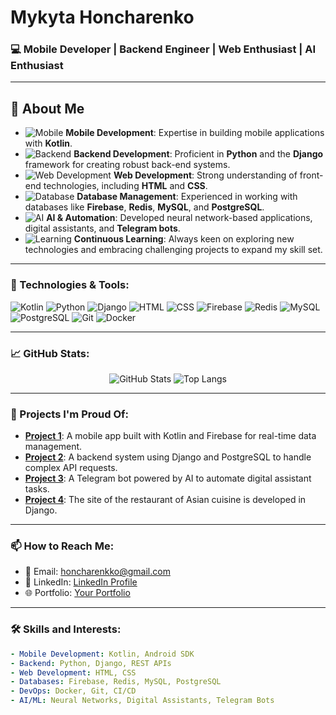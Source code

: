 # Mykyta Honcharenko

### 💻 Mobile Developer | Backend Engineer | Web Enthusiast | AI Enthusiast

---

## 📌 About Me

- ![Mobile](https://media.giphy.com/media/iFmw13LV1hHhViPPWz/giphy.gif) **Mobile Development**: Expertise in building mobile applications with **Kotlin**.
- ![Backend](https://media.giphy.com/media/kH1DBkPNyZPOk0BxrM/giphy.gif) **Backend Development**: Proficient in **Python** and the **Django** framework for creating robust back-end systems.
- ![Web Development](https://media.giphy.com/media/RbDKaczqWovIugyJmW/giphy.gif) **Web Development**: Strong understanding of front-end technologies, including **HTML** and **CSS**.
- ![Database](https://media.giphy.com/media/KzJkzjggfGN5Py6nkT/giphy.gif) **Database Management**: Experienced in working with databases like **Firebase**, **Redis**, **MySQL**, and **PostgreSQL**.
- ![AI](https://media.giphy.com/media/UHcOgsSh5L6wHrcI46/giphy.gif) **AI & Automation**: Developed neural network-based applications, digital assistants, and **Telegram bots**.
- ![Learning](https://media.giphy.com/media/L1R1tvI9svkIWwpVYr/giphy.gif) **Continuous Learning**: Always keen on exploring new technologies and embracing challenging projects to expand my skill set.


---

### 🔧 Technologies & Tools:
![Kotlin](https://img.shields.io/badge/-Kotlin-0095D5?style=flat-square&logo=kotlin&logoColor=white)
![Python](https://img.shields.io/badge/-Python-3776AB?style=flat-square&logo=python&logoColor=white)
![Django](https://img.shields.io/badge/-Django-092E20?style=flat-square&logo=django&logoColor=white)
![HTML](https://img.shields.io/badge/-HTML5-E34F26?style=flat-square&logo=html5&logoColor=white)
![CSS](https://img.shields.io/badge/-CSS3-1572B6?style=flat-square&logo=css3&logoColor=white)
![Firebase](https://img.shields.io/badge/-Firebase-FFCA28?style=flat-square&logo=firebase&logoColor=black)
![Redis](https://img.shields.io/badge/-Redis-DC382D?style=flat-square&logo=redis&logoColor=white)
![MySQL](https://img.shields.io/badge/-MySQL-4479A1?style=flat-square&logo=mysql&logoColor=white)
![PostgreSQL](https://img.shields.io/badge/-PostgreSQL-4169E1?style=flat-square&logo=postgresql&logoColor=white)
![Git](https://img.shields.io/badge/-Git-F05032?style=flat-square&logo=git&logoColor=white)
![Docker](https://img.shields.io/badge/-Docker-2496ED?style=flat-square&logo=docker&logoColor=white)

---

### 📈 GitHub Stats:

<p align="center">
  <img src="https://github-readme-stats.vercel.app/api?username=Nikitatoser&show_icons=true&theme=tokyonight&count_private=true&hide=contribs" alt="GitHub Stats">
  <img src="https://github-readme-stats.vercel.app/api/top-langs/?username=Nikitatoser&layout=compact&theme=tokyonight" alt="Top Langs">
</p>

---

### 🚀 Projects I'm Proud Of:

- **[Project 1](https://github.com/Nikitatoser/project1)**: A mobile app built with Kotlin and Firebase for real-time data management.
- **[Project 2](https://github.com/Nikitatoser/FoodShalom)**: A backend system using Django and PostgreSQL to handle complex API requests.
- **[Project 3](https://github.com/Nikitatoser/TeleBot)**: A Telegram bot powered by AI to automate digital assistant tasks.
- **[Project 4](https://github.com/Nikitatoser/NudelMag)**: The site of the restaurant of Asian cuisine is developed in Django.

---

### 📫 How to Reach Me:
- 📧 Email: honcharenkko@gmail.com
- 💼 LinkedIn: [LinkedIn Profile](https://www.linkedin.com/in/mykyta-honcharenko-699564326?utm_source=share&utm_campaign=share_via&utm_content=profile&utm_medium=ios_app)
- 🌐 Portfolio: [Your Portfolio](https://yourportfolio.com)

---

### 🛠️ Skills and Interests:

```yaml
- Mobile Development: Kotlin, Android SDK
- Backend: Python, Django, REST APIs
- Web Development: HTML, CSS
- Databases: Firebase, Redis, MySQL, PostgreSQL
- DevOps: Docker, Git, CI/CD
- AI/ML: Neural Networks, Digital Assistants, Telegram Bots
